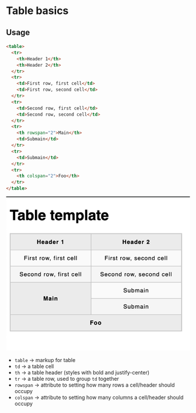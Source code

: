 # Table basics

## Usage
```HTML
<table>
  <tr>
    <th>Header 1</th>
    <th>Header 2</th>
  </tr>
  <tr>
    <td>First row, first cell</td>
    <td>First row, second cell</td>
  </tr>
  <tr>
    <td>Second row, first cell</td>
    <td>Second row, second cell</td>
  </tr>
  <tr>
    <th rowspan="2">Main</th>
    <td>Submain</td>
  </tr>
  <tr>
    <td>Submain</td>
  </tr>
  <tr>
    <th colspan="2">Foo</th>
  </tr>
</table>
```

![Example Table](example.png)

- `table` -> markup for table
- `td` -> a table cell
- `th` -> a table header (styles with bold and justify-center)
- `tr` -> a table row, used to group `td` together
- `rowspan` -> attribute to setting how many rows a cell/header should occupy
- `colspan` -> attribute to setting how many columns a cell/header should occupy
